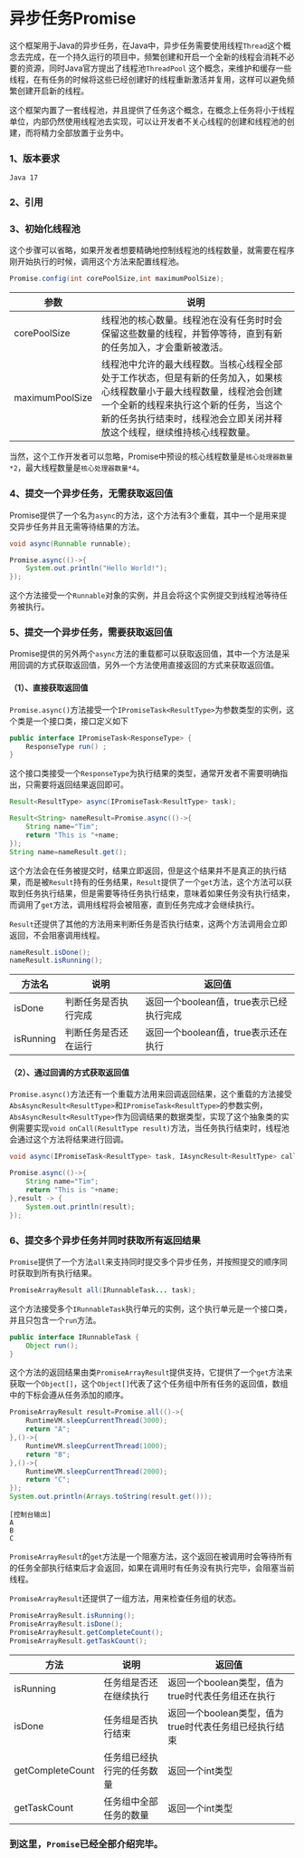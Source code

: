 # 异步任务Promise

这个框架用于Java的异步任务，在Java中，异步任务需要使用线程```Thread```这个概念去完成，在一个持久运行的项目中，频繁创建和开启一个全新的线程会消耗不必要的资源，同时Java官方提出了线程池```ThreadPool``` 这个概念，来维护和缓存一些线程，在有任务的时候将这些已经创建好的线程重新激活并复用，这样可以避免频繁创建开启新的线程。

这个框架内置了一套线程池，并且提供了任务这个概念，在概念上任务将小于线程单位，内部仍然使用线程池去实现，可以让开发者不关心线程的创建和线程池的创建，而将精力全部放置于业务中。

### 1、版本要求

``` text
Java 17
```

### 2、引用

### 3、初始化线程池

这个步骤可以省略，如果开发者想要精确地控制线程池的线程数量，就需要在程序刚开始执行的时候，调用这个方法来配置线程池。

```java
Promise.config(int corePoolSize,int maximumPoolSize);
```

| 参数            | 说明                                                         |
| --------------- | ------------------------------------------------------------ |
| corePoolSize    | 线程池的核心数量。线程池在没有任务时时会保留这些数量的线程，并暂停等待，直到有新的任务加入，才会重新被激活。 |
| maximumPoolSize | 线程池中允许的最大线程数。当核心线程全部处于工作状态，但是有新的任务加入，如果核心线程数量小于最大线程数量，线程池会创建一个全新的线程来执行这个新的任务，当这个新的任务执行结束时，线程池会立即关闭并释放这个线程，继续维持核心线程数量。 |

当然，这个工作开发者可以忽略，Promise中预设的核心线程数量是```核心处理器数量*2```，最大线程数量是```核心处理器数量*4```。

### 4、提交一个异步任务，无需获取返回值

Promise提供了一个名为```async```的方法，这个方法有3个重载，其中一个是用来提交异步任务并且无需等待结果的方法。

```java
void async(Runnable runnable);
```

```java
Promise.async(()->{
	System.out.println("Hello World!");
});
```

这个方法接受一个```Runnable```对象的实例，并且会将这个实例提交到线程池等待任务被执行。

### 5、提交一个异步任务，需要获取返回值

Promise提供的另外两个```async```方法的重载都可以获取返回值，其中一个方法是采用回调的方式获取返回值，另外一个方法使用直接返回的方式来获取返回值。

#### （1）、直接获取返回值

```Promise.async()```方法接受一个```IPromiseTask<ResultType>```为参数类型的实例，这个类是一个接口类，接口定义如下

```java
public interface IPromiseTask<ResponseType> {
    ResponseType run() ;
}
```

这个接口类接受一个```ResponseType```为执行结果的类型，通常开发者不需要明确指出，只需要将返回结果返回即可。

```java
Result<ResultType> async(IPromiseTask<ResultType> task);
```

```java
Result<String> nameResult=Promise.async(()->{
	String name="Tim";
	return "This is "+name;
});
String name=nameResult.get();
```

这个方法会在任务被提交时，结果立即返回，但是这个结果并不是真正的执行结果，而是被```Result```持有的任务结果，```Result```提供了一个```get```方法，这个方法可以获取到任务执行结果，但是需要等待任务执行结束，意味着如果任务没有执行结束，而调用了```get```方法，调用线程将会被阻塞，直到任务完成才会继续执行。

```Result```还提供了其他的方法用来判断任务是否执行结束，这两个方法调用会立即返回，不会阻塞调用线程。

```java
nameResult.isDone();
nameResult.isRunning();
```

| 方法名    | 说明                 | 返回值                                  |
| --------- | -------------------- | --------------------------------------- |
| isDone    | 判断任务是否执行完成 | 返回一个boolean值，true表示已经执行完成 |
| isRunning | 判断任务是否还在运行 | 返回一个boolean值，true表示还在执行     |

#### （2）、通过回调的方式获取返回值

```Promise.async()```方法还有一个重载方法用来回调返回结果，这个重载的方法接受```AbsAsyncResult<ResultType>```和```IPromiseTask<ResultType>```的参数实例，```AbsAsyncResult<ResultType>```作为回调结果的数据类型，实现了这个抽象类的实例需要实现```void onCall(ResultType result)```方法，当任务执行结束时，线程池会通过这个方法将结果进行回调。

```java
void async(IPromiseTask<ResultType> task, IAsyncResult<ResultType> callback);
```

```java
Promise.async(()->{
	String name="Tim";
	return "This is "+name;
},result -> {
	System.out.println(result);
});
```

### 6、提交多个异步任务并同时获取所有返回结果

```Promise```提供了一个方法```all```来支持同时提交多个异步任务，并按照提交的顺序同时获取到所有执行结果。

```java
PromiseArrayResult all(IRunnableTask... task);
```

这个方法接受多个```IRunnableTask```执行单元的实例，这个执行单元是一个接口类，并且只包含一个```run```方法。

```java
public interface IRunnableTask {
    Object run();
}
```

这个方法的返回结果由类```PromiseArrayResult```提供支持，它提供了一个```get```方法来获取一个```Object[]```，这个```Object[]```代表了这个任务组中所有任务的返回值，数组中的下标会遵从任务添加的顺序。

```java
PromiseArrayResult result=Promise.all(()->{
	RuntimeVM.sleepCurrentThread(3000);
	return "A";
},()->{
	RuntimeVM.sleepCurrentThread(1000);
	return "B";
},()->{
	RuntimeVM.sleepCurrentThread(2000);
	return "C";
});
System.out.println(Arrays.toString(result.get()));
```

```text
[控制台输出]
A
B
C
```

```PromiseArrayResult```的```get```方法是一个阻塞方法，这个返回在被调用时会等待所有的任务全部执行结束后才会返回，如果在调用时有任务没有执行完毕，会阻塞当前线程。

```PromiseArrayResult```还提供了一组方法，用来检查任务组的状态。

```java
PromiseArrayResult.isRunning();
PromiseArrayResult.isDone();
PromiseArrayResult.getCompleteCount();
PromiseArrayResult.getTaskCount();
```

| 方法             | 说明                       | 返回值                                                |
| ---------------- | -------------------------- | ----------------------------------------------------- |
| isRunning        | 任务组是否还在继续执行     | 返回一个boolean类型，值为true时代表任务组还在执行     |
| isDone           | 任务组是否执行结束         | 返回一个boolean类型，值为true时代表任务组已经执行结束 |
| getCompleteCount | 任务组已经执行完的任务数量 | 返回一个int类型                                       |
| getTaskCount     | 任务组中全部任务的数量     | 返回一个int类型                                       |

### 到这里，```Promise```已经全部介绍完毕。